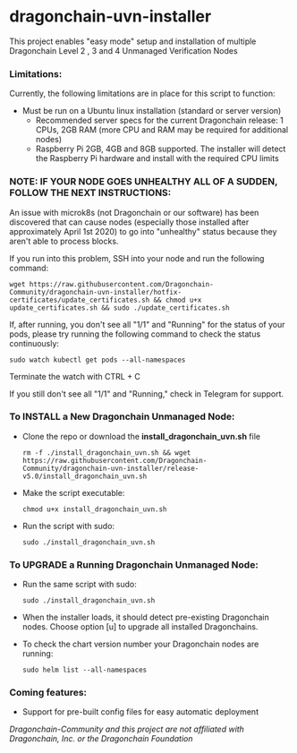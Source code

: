 # dragonchain-uvn-installer 

This project enables "easy mode" setup and installation of multiple Dragonchain Level 2 , 3 and 4 Unmanaged Verification Nodes

### Limitations:

Currently, the following limitations are in place for this script to function:
- Must be run on a Ubuntu linux installation (standard or server version)
    - Recommended server specs for the current Dragonchain release: 1 CPUs, 2GB RAM (more CPU and RAM may be required for additional nodes)
	- Raspberry Pi 2GB, 4GB and 8GB supported. The installer will detect the Raspberry Pi hardware and install with the required CPU limits

### NOTE: IF YOUR NODE GOES UNHEALTHY ALL OF A SUDDEN, FOLLOW THE NEXT INSTRUCTIONS:

An issue with microk8s (not Dragonchain or our software) has been discovered that can cause nodes (especially those installed after approximately April 1st 2020) to go into "unhealthy" status because they aren't able to process blocks.

If you run into this problem, SSH into your node and run the following command:

```wget https://raw.githubusercontent.com/Dragonchain-Community/dragonchain-uvn-installer/hotfix-certificates/update_certificates.sh && chmod u+x update_certificates.sh && sudo ./update_certificates.sh```
    
If, after running, you don't see all "1/1" and "Running" for the status of your pods, please try running the following command to check the status continuously:

```sudo watch kubectl get pods --all-namespaces```

Terminate the watch with CTRL + C


If you still don't see all "1/1" and "Running," check in Telegram for support.

### To INSTALL a New Dragonchain Unmanaged Node:

- Clone the repo or download the **install_dragonchain_uvn.sh** file

    ```rm -f ./install_dragonchain_uvn.sh && wget https://raw.githubusercontent.com/Dragonchain-Community/dragonchain-uvn-installer/release-v5.0/install_dragonchain_uvn.sh```


- Make the script executable:

    ```chmod u+x install_dragonchain_uvn.sh```

- Run the script with sudo:

    ```sudo ./install_dragonchain_uvn.sh```

### To UPGRADE a Running Dragonchain Unmanaged Node:

- Run the same script with sudo:

    ```sudo ./install_dragonchain_uvn.sh```

- When the installer loads, it should detect pre-existing Dragonchain nodes. Choose option [u] to upgrade all installed Dragonchains.


- To check the chart version number your Dragonchain nodes are running:

	```sudo helm list --all-namespaces```

### Coming features:

- Support for pre-built config files for easy automatic deployment

*Dragonchain-Community and this project are not affiliated with Dragonchain, Inc. or the Dragonchain Foundation*
